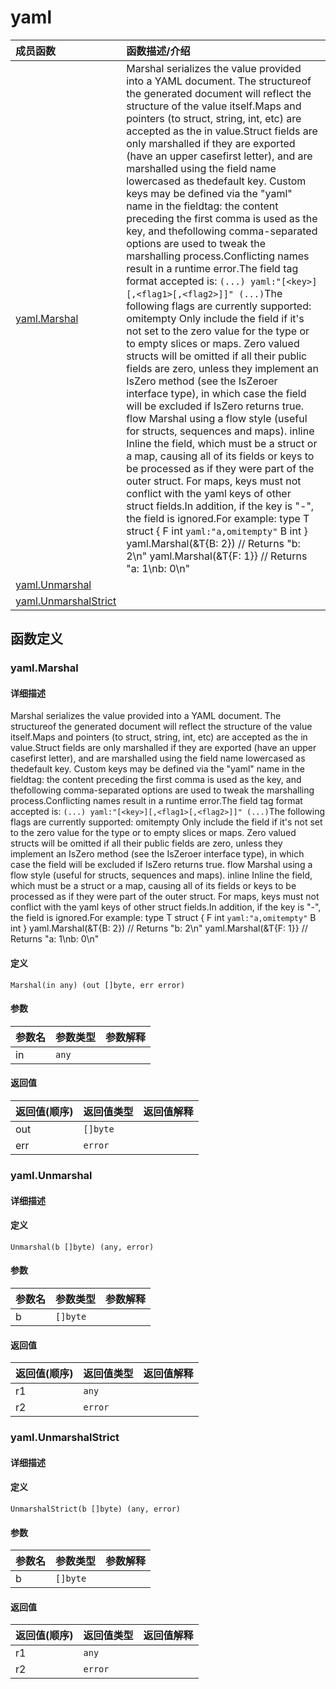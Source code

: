 # yaml

|成员函数|函数描述/介绍|
|:------|:--------|
| [yaml.Marshal](#Marshal) |Marshal serializes the value provided into a YAML document. The structureof the generated document will reflect the structure of the value itself.Maps and pointers (to struct, string, int, etc) are accepted as the in value.Struct fields are only marshalled if they are exported (have an upper casefirst letter), and are marshalled using the field name lowercased as thedefault key. Custom keys may be defined via the "yaml" name in the fieldtag: the content preceding the first comma is used as the key, and thefollowing comma-separated options are used to tweak the marshalling process.Conflicting names result in a runtime error.The field tag format accepted is:    `(...) yaml:"[<key>][,<flag1>[,<flag2>]]" (...)`The following flags are currently supported:    omitempty    Only include the field if it's not set to the zero                 value for the type or to empty slices or maps.                 Zero valued structs will be omitted if all their public                 fields are zero, unless they implement an IsZero                 method (see the IsZeroer interface type), in which                 case the field will be excluded if IsZero returns true.    flow         Marshal using a flow style (useful for structs,                 sequences and maps).    inline       Inline the field, which must be a struct or a map,                 causing all of its fields or keys to be processed as if                 they were part of the outer struct. For maps, keys must                 not conflict with the yaml keys of other struct fields.In addition, if the key is "-", the field is ignored.For example:    type T struct {        F int `yaml:"a,omitempty"`        B int    }    yaml.Marshal(&T{B: 2}) // Returns "b: 2\n"    yaml.Marshal(&T{F: 1}} // Returns "a: 1\nb: 0\n"|
| [yaml.Unmarshal](#Unmarshal) ||
| [yaml.UnmarshalStrict](#UnmarshalStrict) ||


## 函数定义
### yaml.Marshal

#### 详细描述
Marshal serializes the value provided into a YAML document. The structureof the generated document will reflect the structure of the value itself.Maps and pointers (to struct, string, int, etc) are accepted as the in value.Struct fields are only marshalled if they are exported (have an upper casefirst letter), and are marshalled using the field name lowercased as thedefault key. Custom keys may be defined via the "yaml" name in the fieldtag: the content preceding the first comma is used as the key, and thefollowing comma-separated options are used to tweak the marshalling process.Conflicting names result in a runtime error.The field tag format accepted is:    `(...) yaml:"[<key>][,<flag1>[,<flag2>]]" (...)`The following flags are currently supported:    omitempty    Only include the field if it's not set to the zero                 value for the type or to empty slices or maps.                 Zero valued structs will be omitted if all their public                 fields are zero, unless they implement an IsZero                 method (see the IsZeroer interface type), in which                 case the field will be excluded if IsZero returns true.    flow         Marshal using a flow style (useful for structs,                 sequences and maps).    inline       Inline the field, which must be a struct or a map,                 causing all of its fields or keys to be processed as if                 they were part of the outer struct. For maps, keys must                 not conflict with the yaml keys of other struct fields.In addition, if the key is "-", the field is ignored.For example:    type T struct {        F int `yaml:"a,omitempty"`        B int    }    yaml.Marshal(&T{B: 2}) // Returns "b: 2\n"    yaml.Marshal(&T{F: 1}} // Returns "a: 1\nb: 0\n"

#### 定义

`Marshal(in any) (out []byte, err error)`

#### 参数
|参数名|参数类型|参数解释|
|:-----------|:---------- |:-----------|
| in | `any` |   |

#### 返回值
|返回值(顺序)|返回值类型|返回值解释|
|:-----------|:---------- |:-----------|
| out | `[]byte` |   |
| err | `error` |   |


### yaml.Unmarshal

#### 详细描述


#### 定义

`Unmarshal(b []byte) (any, error)`

#### 参数
|参数名|参数类型|参数解释|
|:-----------|:---------- |:-----------|
| b | `[]byte` |   |

#### 返回值
|返回值(顺序)|返回值类型|返回值解释|
|:-----------|:---------- |:-----------|
| r1 | `any` |   |
| r2 | `error` |   |


### yaml.UnmarshalStrict

#### 详细描述


#### 定义

`UnmarshalStrict(b []byte) (any, error)`

#### 参数
|参数名|参数类型|参数解释|
|:-----------|:---------- |:-----------|
| b | `[]byte` |   |

#### 返回值
|返回值(顺序)|返回值类型|返回值解释|
|:-----------|:---------- |:-----------|
| r1 | `any` |   |
| r2 | `error` |   |


